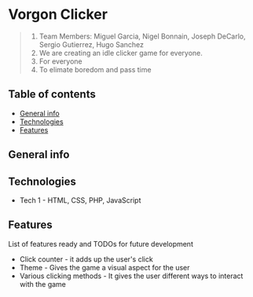 # Vorgon Clicker

> 1. Team Members: Miguel Garcia, Nigel Bonnain, Joseph DeCarlo, Sergio Gutierrez, Hugo Sanchez
> 2. We are creating an idle clicker game for everyone.
> 3. For everyone
> 4. To elimate boredom and pass time

## Table of contents
* [General info](#general-info)
* [Technologies](#technologies)
* [Features](#features)

## General info


## Technologies
* Tech 1 - HTML, CSS, PHP, JavaScript


## Features
List of features ready and TODOs for future development
* Click counter - it adds up the user's click
* Theme - Gives the game a visual aspect for the user
* Various clicking methods - It gives the user different ways to interact with the game

